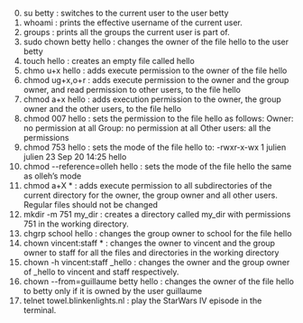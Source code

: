 0. su betty : switches to the current user to the user betty
1. whoami : prints the effective username of the current user.
2. groups : prints all the groups the current user is part of.
3. sudo chown betty hello : changes the owner of the file hello to the user betty
4. touch hello : creates an empty file called hello
5. chmo u+x hello : adds execute permission to the owner of the file hello
6. chmod ug+x,o+r : adds execute permission to the owner and the group owner, and read permission to other users, to the file hello
7. chmod a+x hello : adds execution permission to the owner, the group owner and the other users, to the file hello
8. chmod 007 hello : sets the permission to the file hello as follows:
Owner: no permission at all
Group: no permission at all
Other users: all the permissions
9. chmod 753 hello : sets the mode of the file hello to: -rwxr-x-wx 1 julien julien 23 Sep 20 14:25 hello
10. chmod --reference=olleh hello : sets the mode of the file hello the same as olleh’s mode
11. chmod a+X * : adds execute permission to all subdirectories of the current directory for the owner, the group owner and all other users.
Regular files should not be changed
12. mkdir -m 751 my_dir : creates a directory called my_dir with permissions 751 in the working directory.
13. chgrp school hello : changes the group owner to school for the file hello
100. chown vincent:staff * : changes the owner to vincent and the group owner to staff for all the files and directories in the working directory 
101. chown -h vincent:staff _hello : changes the owner and the group owner of _hello to vincent and staff respectively.
102. chown --from=guillaume betty hello : changes the owner of the file hello to betty only if it is owned by the user guillaume
103. telnet towel.blinkenlights.nl : play the StarWars IV episode in the terminal.

